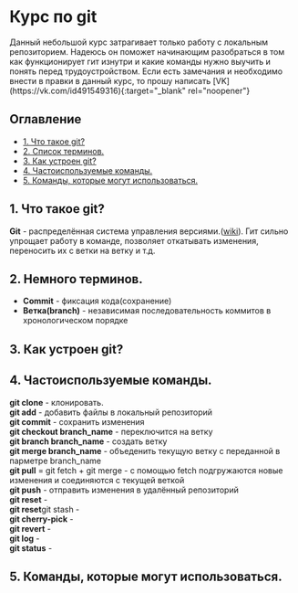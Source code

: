 <h1>Курс по git</h1>
<p>Данный небольшой курс затрагивает только работу с локальным репозиторием. Надеюсь он поможет начинающим разобраться в том как функционирует гит изнутри и какие команды нужно выучить и понять перед трудоустройством. Если есть замечания и необходимо внести в правки в данный курс, то прошу написать [VK](https://vk.com/id491549316){:target="_blank" rel="noopener"}</p>

<h2>Оглавление</h2>
<ul>
    <li>
        <a href="#1">1. Что такое git?</a>
    </li>
    <li>
        <a href="#2">2. Список терминов.</a>
    </li>
    <li>
        <a href="#3">3. Как устроен git?</a>
    </li>
    <li>
        <a href="#4">4. Частоиспользуемые команды.</a>
    </li>
    <li>
        <a href="#5">5. Команды, которые могут использоваться.</a>
    </li>
</ul>

<h2 id="1">1. Что такое git?</h2>
<p>
    <strong>Git</strong> - распределённая система управления версиями.(<a target="_blank" href="https://ru.wikipedia.org/wiki/Git">wiki</a>). Гит сильно упрощает работу в команде, позволяет откатывать изменения, переносить их с ветки на ветку и т.д.
</p>

<h2 id="2">2. Немного терминов.</h2>
<ul>
    <li>
        <strong>Commit</strong> - фиксация кода(сохранение)
    </li>
    <li>
        <strong>Ветка(branch)</strong> - независимая последовательность коммитов в хронологическом порядке 
    </li>
</ul>

<h2 id="3">3. Как устроен git?</h2>

<h2 id="4">4. Частоиспользуемые команды.</h2>
<strong>git clone</strong> - клонировать. <br />
<strong>git add</strong> - добавить файлы в локальный репозиторий <br />
<strong>git commit</strong> - сохранить изменения <br />
<strong>git checkout branch_name</strong> - переключится на ветку <br />
<strong>git branch branch_name</strong> - создать ветку <br />
<strong>git merge branch_name</strong> - объеденить текущую ветку с переданной в парметре branch_name <br />
<strong>git pull</strong> = git fetch + git merge - с помощью fetch подгружаются новые изменения и соединяются с текущей веткой <br />
<strong>git push</strong> - отправить изменения в удалённый репозиторий <br />
<strong>git reset</strong> - <br />
<strong>git reset</strong>git stash - <br />
<strong>git cherry-pick</strong> - <br />
<strong>git revert</strong> - <br />
<strong>git log</strong> - <br />
<strong>git status</strong> - <br />

<h2 id="#5">
    5. Команды, которые могут использоваться.
</h2>
